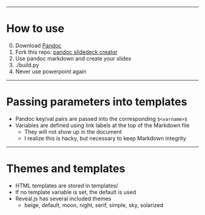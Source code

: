 [title]: <> (Slide Decks with Pandoc)
[author]: <> (Kyle Gwinnup)
[subtitle]: <> (Credit to <a href='https://github.com/braje'>github.com/braje</a> & <a href='http://johnmacfarlane.net/pandoc/'>Pandoc</a>)
[site]: <> (<a href='http://kgwinnup.github.io'>http://kgwinnup.github.io/</a>)
[transition]: <> (zoom)
[template]: <> (default)
[theme]: <> (beige)

-------------------------------------------------------------------

# How to use

0. Download <a href='http://johnmacfarlane.net/pandoc/'>Pandoc</a>
1. Fork this repo: <a href="https://github.com/kgwinnup/pandoc-slide-deck">pandoc slidedeck creator</a>
2. Use pandoc markdown and create your slides
3. ./build.py
4. Never use powerpoint again

------------------------------------------------------------------

# Passing parameters into templates

* Pandoc key/val pairs are passed into the corresponding `$<varname>$`
* Variables are defined using link labels at the top of the Markdown
  file
    + They will not show up in the document
    + I realize this is hacky, but necessary to keep Markdown integrity

------------------------------------------------------------------

# Themes and templates

* HTML templates are stored in templates/
* If no template variable is set, the default is used
* Reveal.js has several included themes
    + beige, default, moon, night, serif, simple, sky, solarized 
